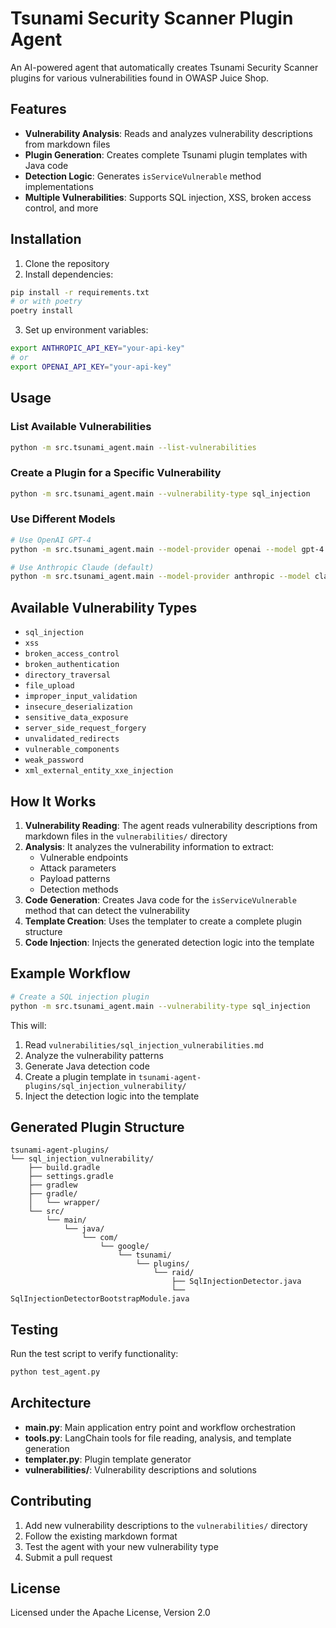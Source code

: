 # Tsunami Security Scanner Plugin Agent

An AI-powered agent that automatically creates Tsunami Security Scanner plugins for various vulnerabilities found in OWASP Juice Shop.

## Features

- **Vulnerability Analysis**: Reads and analyzes vulnerability descriptions from markdown files
- **Plugin Generation**: Creates complete Tsunami plugin templates with Java code
- **Detection Logic**: Generates `isServiceVulnerable` method implementations
- **Multiple Vulnerabilities**: Supports SQL injection, XSS, broken access control, and more

## Installation

1. Clone the repository
2. Install dependencies:
```bash
pip install -r requirements.txt
# or with poetry
poetry install
```

3. Set up environment variables:
```bash
export ANTHROPIC_API_KEY="your-api-key"
# or
export OPENAI_API_KEY="your-api-key"
```

## Usage

### List Available Vulnerabilities

```bash
python -m src.tsunami_agent.main --list-vulnerabilities
```

### Create a Plugin for a Specific Vulnerability

```bash
python -m src.tsunami_agent.main --vulnerability-type sql_injection
```

### Use Different Models

```bash
# Use OpenAI GPT-4
python -m src.tsunami_agent.main --model-provider openai --model gpt-4 --vulnerability-type xss

# Use Anthropic Claude (default)
python -m src.tsunami_agent.main --model-provider anthropic --model claude-sonnet-4-20250514 --vulnerability-type broken_access_control
```

## Available Vulnerability Types

- `sql_injection`
- `xss`
- `broken_access_control`
- `broken_authentication`
- `directory_traversal`
- `file_upload`
- `improper_input_validation`
- `insecure_deserialization`
- `sensitive_data_exposure`
- `server_side_request_forgery`
- `unvalidated_redirects`
- `vulnerable_components`
- `weak_password`
- `xml_external_entity_xxe_injection`

## How It Works

1. **Vulnerability Reading**: The agent reads vulnerability descriptions from markdown files in the `vulnerabilities/` directory
2. **Analysis**: It analyzes the vulnerability information to extract:
   - Vulnerable endpoints
   - Attack parameters
   - Payload patterns
   - Detection methods
3. **Code Generation**: Creates Java code for the `isServiceVulnerable` method that can detect the vulnerability
4. **Template Creation**: Uses the templater to create a complete plugin structure
5. **Code Injection**: Injects the generated detection logic into the template

## Example Workflow

```bash
# Create a SQL injection plugin
python -m src.tsunami_agent.main --vulnerability-type sql_injection
```

This will:
1. Read `vulnerabilities/sql_injection_vulnerabilities.md`
2. Analyze the vulnerability patterns
3. Generate Java detection code
4. Create a plugin template in `tsunami-agent-plugins/sql_injection_vulnerability/`
5. Inject the detection logic into the template

## Generated Plugin Structure

```
tsunami-agent-plugins/
└── sql_injection_vulnerability/
    ├── build.gradle
    ├── settings.gradle
    ├── gradlew
    ├── gradle/
    │   └── wrapper/
    └── src/
        └── main/
            └── java/
                └── com/
                    └── google/
                        └── tsunami/
                            └── plugins/
                                └── raid/
                                    ├── SqlInjectionDetector.java
                                    └── SqlInjectionDetectorBootstrapModule.java
```

## Testing

Run the test script to verify functionality:

```bash
python test_agent.py
```

## Architecture

- **main.py**: Main application entry point and workflow orchestration
- **tools.py**: LangChain tools for file reading, analysis, and template generation
- **templater.py**: Plugin template generator
- **vulnerabilities/**: Vulnerability descriptions and solutions

## Contributing

1. Add new vulnerability descriptions to the `vulnerabilities/` directory
2. Follow the existing markdown format
3. Test the agent with your new vulnerability type
4. Submit a pull request

## License

Licensed under the Apache License, Version 2.0

